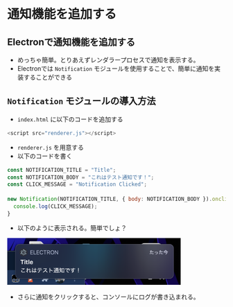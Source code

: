 # 通知機能を追加する
## Electronで通知機能を追加する
- めっちゃ簡単。とりあえずレンダラープロセスで通知を表示する。
- Electronでは `Notification` モジュールを使用することで、簡単に通知を実装することができる

## `Notification` モジュールの導入方法
- `index.html` に以下のコードを追加する

```js
<script src="renderer.js"></script>
```

- `renderer.js` を用意する
- 以下のコードを書く

```js
const NOTIFICATION_TITLE = "Title";
const NOTIFICATION_BODY = "これはテスト通知です！";
const CLICK_MESSAGE = "Notification Clicked";

new Notification(NOTIFICATION_TITLE, { body: NOTIFICATION_BODY }).onclick = () => {
  console.log(CLICK_MESSAGE);
}
```

- 以下のように表示される。簡単でしょ？

<img src="./add-notification.png" width="400">

- さらに通知をクリックすると、コンソールにログが書き込まれる。

